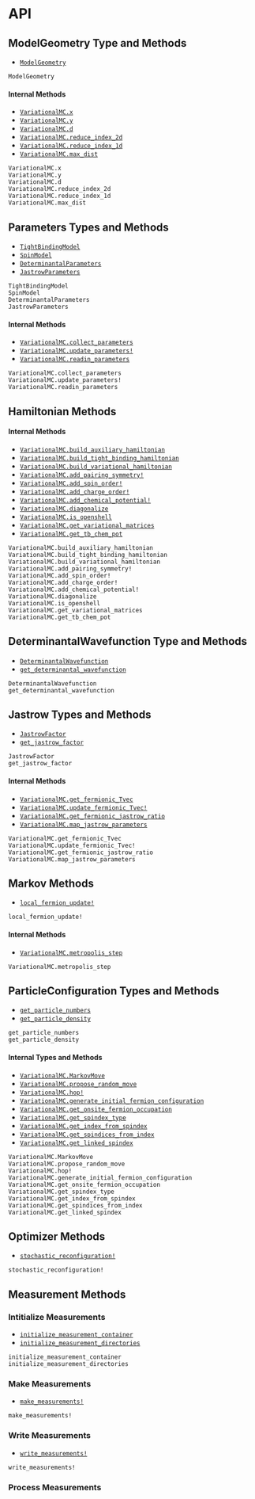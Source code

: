 # API

## ModelGeometry Type and Methods

- [`ModelGeometry`](@ref)

```@docs
ModelGeometry
```

#### Internal Methods

- [`VariationalMC.x`](@ref)
- [`VariationalMC.y`](@ref)
- [`VariationalMC.d`](@ref)
- [`VariationalMC.reduce_index_2d`](@ref)
- [`VariationalMC.reduce_index_1d`](@ref)
- [`VariationalMC.max_dist`](@ref)

```@docs
VariationalMC.x
VariationalMC.y
VariationalMC.d
VariationalMC.reduce_index_2d
VariationalMC.reduce_index_1d
VariationalMC.max_dist
```

## Parameters Types and Methods

- [`TightBindingModel`](@ref)
- [`SpinModel`](@ref)
- [`DeterminantalParameters`](@ref)
- [`JastrowParameters`](@ref)

```@docs
TightBindingModel
SpinModel
DeterminantalParameters
JastrowParameters
```

#### Internal Methods

- [`VariationalMC.collect_parameters`](@ref)
- [`VariationalMC.update_parameters!`](@ref)
- [`VariationalMC.readin_parameters`](@ref)

```@docs
VariationalMC.collect_parameters
VariationalMC.update_parameters!
VariationalMC.readin_parameters
```

## Hamiltonian Methods

#### Internal Methods

- [`VariationalMC.build_auxiliary_hamiltonian`](@ref)
- [`VariationalMC.build_tight_binding_hamiltonian`](@ref)
- [`VariationalMC.build_variational_hamiltonian`](@ref)
- [`VariationalMC.add_pairing_symmetry!`](@ref)
- [`VariationalMC.add_spin_order!`](@ref)
- [`VariationalMC.add_charge_order!`](@ref)
- [`VariationalMC.add_chemical_potential!`](@ref)
- [`VariationalMC.diagonalize`](@ref)
- [`VariationalMC.is_openshell`](@ref)
- [`VariationalMC.get_variational_matrices`](@ref)
- [`VariationalMC.get_tb_chem_pot`](@ref)

```@docs
VariationalMC.build_auxiliary_hamiltonian
VariationalMC.build_tight_binding_hamiltonian
VariationalMC.build_variational_hamiltonian
VariationalMC.add_pairing_symmetry!
VariationalMC.add_spin_order!
VariationalMC.add_charge_order!
VariationalMC.add_chemical_potential!
VariationalMC.diagonalize
VariationalMC.is_openshell
VariationalMC.get_variational_matrices
VariationalMC.get_tb_chem_pot
```

## DeterminantalWavefunction Type and Methods

- [`DeterminantalWavefunction`](@ref)
- [`get_determinantal_wavefunction`](@ref)

```@docs
DeterminantalWavefunction
get_determinantal_wavefunction
```

## Jastrow Types and Methods

- [`JastrowFactor`](@ref)
- [`get_jastrow_factor`](@ref)

```@docs
JastrowFactor
get_jastrow_factor
```

#### Internal Methods

- [`VariationalMC.get_fermionic_Tvec`](@ref)
- [`VariationalMC.update_fermionic_Tvec!`](@ref)
- [`VariationalMC.get_fermionic_jastrow_ratio`](@ref)
- [`VariationalMC.map_jastrow_parameters`](@ref)

```@docs
VariationalMC.get_fermionic_Tvec
VariationalMC.update_fermionic_Tvec!
VariationalMC.get_fermionic_jastrow_ratio
VariationalMC.map_jastrow_parameters
```

## Markov Methods

- [`local_fermion_update!`](@ref)

```@docs
local_fermion_update!
```

#### Internal Methods

- [`VariationalMC.metropolis_step`](@ref)

```@docs
VariationalMC.metropolis_step
```

## ParticleConfiguration Types and Methods

- [`get_particle_numbers`](@ref)
- [`get_particle_density`](@ref)

```@docs
get_particle_numbers
get_particle_density
```

#### Internal Types and Methods

- [`VariationalMC.MarkovMove`](@ref)
- [`VariationalMC.propose_random_move`](@ref)
- [`VariationalMC.hop!`](@ref)
- [`VariationalMC.generate_initial_fermion_configuration`](@ref)
- [`VariationalMC.get_onsite_fermion_occupation`](@ref)
- [`VariationalMC.get_spindex_type`](@ref)
- [`VariationalMC.get_index_from_spindex`](@ref)
- [`VariationalMC.get_spindices_from_index`](@ref)
- [`VariationalMC.get_linked_spindex`](@ref)

```@docs
VariationalMC.MarkovMove
VariationalMC.propose_random_move
VariationalMC.hop!
VariationalMC.generate_initial_fermion_configuration
VariationalMC.get_onsite_fermion_occupation
VariationalMC.get_spindex_type
VariationalMC.get_index_from_spindex
VariationalMC.get_spindices_from_index
VariationalMC.get_linked_spindex
```

## Optimizer Methods

- [`stochastic_reconfiguration!`](@ref)

```@docs
stochastic_reconfiguration!
```

## Measurement Methods

### Intitialize Measurements

- [`initialize_measurement_container`](@ref)
- [`initialize_measurement_directories`](@ref)


```@docs
initialize_measurement_container
initialize_measurement_directories
```

### Make Measurements

- [`make_measurements!`](@ref)

```@docs
make_measurements!
```

### Write Measurements

- [`write_measurements!`](@ref)

```@docs
write_measurements!
```

### Process Measurements








